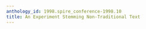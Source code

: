 ```yaml
---
anthology_id: 1998.spire_conference-1998.10
title: An Experiment Stemming Non-Traditional Text
---
```

